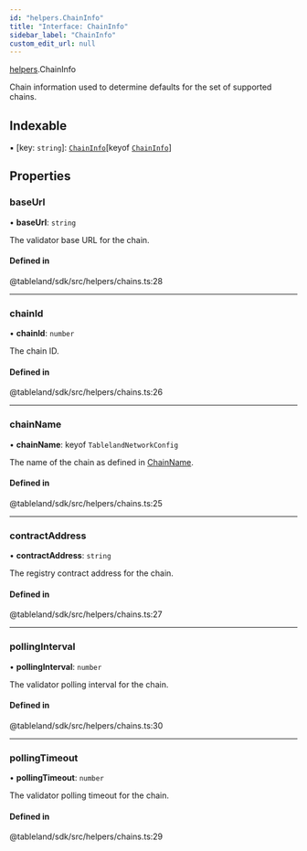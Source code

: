```yaml
---
id: "helpers.ChainInfo"
title: "Interface: ChainInfo"
sidebar_label: "ChainInfo"
custom_edit_url: null
---
```


[helpers](../namespaces/helpers.md).ChainInfo

Chain information used to determine defaults for the set of supported chains.

## Indexable

▪ [key: `string`]: [`ChainInfo`](helpers.ChainInfo.md)[keyof [`ChainInfo`](helpers.ChainInfo.md)]

## Properties

### baseUrl

• **baseUrl**: `string`

The validator base URL for the chain.

#### Defined in

@tableland/sdk/src/helpers/chains.ts:28

___

### chainId

• **chainId**: `number`

The chain ID.

#### Defined in

@tableland/sdk/src/helpers/chains.ts:26

___

### chainName

• **chainName**: keyof `TablelandNetworkConfig`

The name of the chain as defined in [ChainName](../namespaces/helpers.md#chainname).

#### Defined in

@tableland/sdk/src/helpers/chains.ts:25

___

### contractAddress

• **contractAddress**: `string`

The registry contract address for the chain.

#### Defined in

@tableland/sdk/src/helpers/chains.ts:27

___

### pollingInterval

• **pollingInterval**: `number`

The validator polling interval for the chain.

#### Defined in

@tableland/sdk/src/helpers/chains.ts:30

___

### pollingTimeout

• **pollingTimeout**: `number`

The validator polling timeout for the chain.

#### Defined in

@tableland/sdk/src/helpers/chains.ts:29
